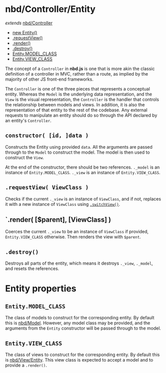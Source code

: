# nbd/Controller/Entity
  *extends* [nbd/Controller](../Controller.md)

* [new Entity()](#constructor-id-data-)
* [.requestView()](#requestview-viewclass-)
* [.render()](#render-parent-viewclass-)
* [.destroy()](#destroy)
* [Entity.MODEL_CLASS](#entitymodel_class)
* [Entity.VIEW_CLASS](#entityview_class)

The concept of a `Controller` in **nbd.js** is one that is more akin the
classic definition of a controller in MVC, rather than a route, as implied by
the majority of other JS front-end frameworks.

The `Controller` is one of the three pieces that represents a conceptual
entity. Whereas the `Model` is the underlying data representation, and the
`View` is the visual representation, the `Controller` is the handler that
controls the relationship between models and views. In addition, it is also
the representation of that entity to the rest of the codebase. Any external
requests to manipulate an entity should do so through the API declared by an
entity's `Controller`.

## `constructor( [id, ]data )`

Constructs the Entity using provided `data`. All the arguments are passed
through to the `Model` to construct the model. The model is then used to
construct the `View`.

At the end of the constructor, there should be two references. `._model` is an
instance of `Entity.MODEL_CLASS`. `._view` is an instance of
`Entity.VIEW_CLASS`.

## `.requestView( ViewClass )`

Checks if the current `._view` is an instance of `ViewClass`, and if not,
replaces it with a new instance of `ViewClass` using
[`.switchView()`](../Controller.md#switchview-viewclass-).

## `.render( [$parent], [ViewClass] )

Coerces the current `._view` to be an instance of `ViewClass` if provided,
`Entity.VIEW_CLASS` otherwise. Then renders the view with `$parent`.

## `.destroy()`

Destroys all parts of the entity, which means it destroys `._view`, `._model`,
and resets the references.

# Entity properties

## `Entity.MODEL_CLASS`

The class of models to construct for the corresponding entity. By default this
is [nbd/Model](../Model.md). However, any model class may be provided, and the
arguments from the `Entity` constructor will be passed through to the model.

## `Entity.VIEW_CLASS`

The class of views to construct for the corresponding entity. By default this
is [nbd/View/Entity](../View/Entity.md). This view class is expected to accept
a model and to provide a `.render()`.
